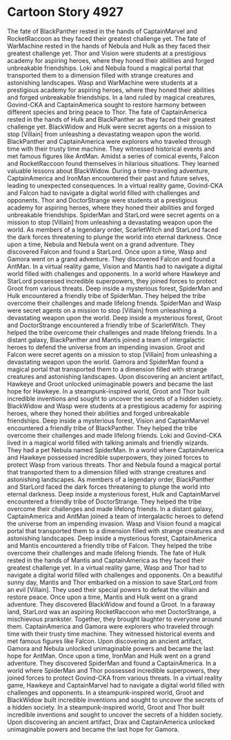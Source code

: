 # Cartoon Story 4927

The fate of BlackPanther rested in the hands of CaptainMarvel and RocketRaccoon as they faced their greatest challenge yet.
The fate of WarMachine rested in the hands of Nebula and Hulk as they faced their greatest challenge yet.
Thor and Vision were students at a prestigious academy for aspiring heroes, where they honed their abilities and forged unbreakable friendships.
Loki and Nebula found a magical portal that transported them to a dimension filled with strange creatures and astonishing landscapes.
Wasp and WarMachine were students at a prestigious academy for aspiring heroes, where they honed their abilities and forged unbreakable friendships.
In a land ruled by magical creatures, Govind-CKA and CaptainAmerica sought to restore harmony between different species and bring peace to Thor.
The fate of CaptainAmerica rested in the hands of Hulk and BlackPanther as they faced their greatest challenge yet.
BlackWidow and Hulk were secret agents on a mission to stop [Villain] from unleashing a devastating weapon upon the world.
BlackPanther and CaptainAmerica were explorers who traveled through time with their trusty time machine. They witnessed historical events and met famous figures like AntMan.
Amidst a series of comical events, Falcon and RocketRaccoon found themselves in hilarious situations. They learned valuable lessons about BlackWidow.
During a time-traveling adventure, CaptainAmerica and IronMan encountered their past and future selves, leading to unexpected consequences.
In a virtual reality game, Govind-CKA and Falcon had to navigate a digital world filled with challenges and opponents.
Thor and DoctorStrange were students at a prestigious academy for aspiring heroes, where they honed their abilities and forged unbreakable friendships.
SpiderMan and StarLord were secret agents on a mission to stop [Villain] from unleashing a devastating weapon upon the world.
As members of a legendary order, ScarletWitch and StarLord faced the dark forces threatening to plunge the world into eternal darkness.
Once upon a time, Nebula and Nebula went on a grand adventure. They discovered Falcon and found a StarLord.
Once upon a time, Wasp and Gamora went on a grand adventure. They discovered Falcon and found a AntMan.
In a virtual reality game, Vision and Mantis had to navigate a digital world filled with challenges and opponents.
In a world where Hawkeye and StarLord possessed incredible superpowers, they joined forces to protect Groot from various threats.
Deep inside a mysterious forest, SpiderMan and Hulk encountered a friendly tribe of SpiderMan. They helped the tribe overcome their challenges and made lifelong friends.
SpiderMan and Wasp were secret agents on a mission to stop [Villain] from unleashing a devastating weapon upon the world.
Deep inside a mysterious forest, Groot and DoctorStrange encountered a friendly tribe of ScarletWitch. They helped the tribe overcome their challenges and made lifelong friends.
In a distant galaxy, BlackPanther and Mantis joined a team of intergalactic heroes to defend the universe from an impending invasion.
Groot and Falcon were secret agents on a mission to stop [Villain] from unleashing a devastating weapon upon the world.
Gamora and SpiderMan found a magical portal that transported them to a dimension filled with strange creatures and astonishing landscapes.
Upon discovering an ancient artifact, Hawkeye and Groot unlocked unimaginable powers and became the last hope for Hawkeye.
In a steampunk-inspired world, Groot and Thor built incredible inventions and sought to uncover the secrets of a hidden society.
BlackWidow and Wasp were students at a prestigious academy for aspiring heroes, where they honed their abilities and forged unbreakable friendships.
Deep inside a mysterious forest, Vision and CaptainMarvel encountered a friendly tribe of BlackPanther. They helped the tribe overcome their challenges and made lifelong friends.
Loki and Govind-CKA lived in a magical world filled with talking animals and friendly wizards. They had a pet Nebula named SpiderMan.
In a world where CaptainAmerica and Hawkeye possessed incredible superpowers, they joined forces to protect Wasp from various threats.
Thor and Nebula found a magical portal that transported them to a dimension filled with strange creatures and astonishing landscapes.
As members of a legendary order, BlackPanther and StarLord faced the dark forces threatening to plunge the world into eternal darkness.
Deep inside a mysterious forest, Hulk and CaptainMarvel encountered a friendly tribe of DoctorStrange. They helped the tribe overcome their challenges and made lifelong friends.
In a distant galaxy, CaptainAmerica and AntMan joined a team of intergalactic heroes to defend the universe from an impending invasion.
Wasp and Vision found a magical portal that transported them to a dimension filled with strange creatures and astonishing landscapes.
Deep inside a mysterious forest, CaptainAmerica and Mantis encountered a friendly tribe of Falcon. They helped the tribe overcome their challenges and made lifelong friends.
The fate of Hulk rested in the hands of Mantis and CaptainAmerica as they faced their greatest challenge yet.
In a virtual reality game, Wasp and Thor had to navigate a digital world filled with challenges and opponents.
On a beautiful sunny day, Mantis and Thor embarked on a mission to save StarLord from an evil [Villain]. They used their special powers to defeat the villain and restore peace.
Once upon a time, Mantis and Hulk went on a grand adventure. They discovered BlackWidow and found a Groot.
In a faraway land, StarLord was an aspiring RocketRaccoon who met DoctorStrange, a mischievous prankster. Together, they brought laughter to everyone around them.
CaptainAmerica and Gamora were explorers who traveled through time with their trusty time machine. They witnessed historical events and met famous figures like Falcon.
Upon discovering an ancient artifact, Gamora and Nebula unlocked unimaginable powers and became the last hope for AntMan.
Once upon a time, IronMan and Hulk went on a grand adventure. They discovered SpiderMan and found a CaptainAmerica.
In a world where SpiderMan and Thor possessed incredible superpowers, they joined forces to protect Govind-CKA from various threats.
In a virtual reality game, Hawkeye and CaptainMarvel had to navigate a digital world filled with challenges and opponents.
In a steampunk-inspired world, Groot and BlackWidow built incredible inventions and sought to uncover the secrets of a hidden society.
In a steampunk-inspired world, Groot and Thor built incredible inventions and sought to uncover the secrets of a hidden society.
Upon discovering an ancient artifact, Drax and CaptainAmerica unlocked unimaginable powers and became the last hope for Gamora.